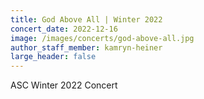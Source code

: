 ```yaml
---
title: God Above All | Winter 2022
concert_date: 2022-12-16
image: /images/concerts/god-above-all.jpg
author_staff_member: kamryn-heiner
large_header: false
---
```


ASC Winter 2022 Concert